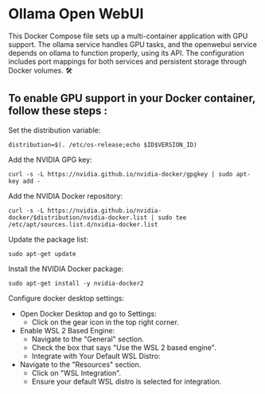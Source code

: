 # Ollama Open WebUI

This Docker Compose file sets up a multi-container application with GPU support. The ollama service handles GPU tasks, and the openwebui service depends on ollama to function properly, using its API. The configuration includes port mappings for both services and persistent storage through Docker volumes. 🛠

## To enable GPU support in your Docker container, follow these steps :
Set the distribution variable:
```
distribution=$(. /etc/os-release;echo $ID$VERSION_ID)
```
Add the NVIDIA GPG key:
```
curl -s -L https://nvidia.github.io/nvidia-docker/gpgkey | sudo apt-key add -
```
Add the NVIDIA Docker repository:
```
curl -s -L https://nvidia.github.io/nvidia-docker/$distribution/nvidia-docker.list | sudo tee /etc/apt/sources.list.d/nvidia-docker.list
```
Update the package list:
```
sudo apt-get update
```
Install the NVIDIA Docker package:
```
sudo apt-get install -y nvidia-docker2
```

Configure docker desktop settings:
- Open Docker Desktop and go to Settings:
    - Click on the gear icon in the top right corner.
- Enable WSL 2 Based Engine:
    - Navigate to the "General" section.
    - Check the box that says "Use the WSL 2 based engine".
    - Integrate with Your Default WSL Distro:
- Navigate to the "Resources" section.
    - Click on "WSL Integration".
    - Ensure your default WSL distro is selected for integration.